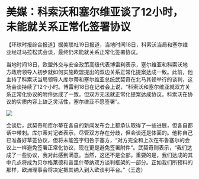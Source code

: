 # 美媒：科索沃和塞尔维亚谈了12小时，未能就关系正常化签署协议

【环球时报综合报道】据美联社19日报道，当地时间18日，科索沃当局和塞尔维亚经过马拉松式会谈，最终仍未能就关系正常化签署协议。

当地时间18日，欧盟外交与安全政策高级代表博雷利表示，塞尔维亚和科索沃地方政府领导人初步就如何实施欧盟提出的双边关系正常化提案达成一致。此前，他主持了科索沃当局领导人库尔蒂和塞尔维亚总统武契奇在北马其顿举行的谈判，这场会谈持续了12个小时。博雷利18日在记者会上说，“科索沃和塞尔维亚就双方关系正常化协议的附件达成了一致。但双方无法就正常化提案达成协议。科索沃在协议的实质内容上缺乏灵活性，塞尔维亚不愿签署”。

![](https://inews.gtimg.com/om_bt/OrieBwRCodDRDaRpbuKj7nAJevo4h9aC0f7X8J2W6bKg0AA/1000)

会谈后，武契奇和库尔蒂在各自的新闻发布会上都承认取得了一些进展，但各自都话中带刺。库尔蒂对记者表示，尽管双方存在分歧，但会谈还是体面的。他称自己已准备好草签协议，但将未能签字归咎于塞方，“对方完全和上次在布鲁塞尔的会议上一样避免签署正常化协议，现在更是避免签署附件”。武契奇则表示，“我们达成了一些协议，我对此感到满意。当然，这还不是全部。重要的是，我们达成的其中几点将成为贝尔格莱德和普里什蒂纳双方谈判框架的一部分。正如我们所预料的那样，欧洲理事会将决定把其纳入到入欧谈判平台。”（王逸）

